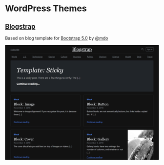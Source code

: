 # WordPress Themes

## [Blogstrap](https://github.com/jet76/blogstrap)

Based on blog template for [Bootstrap 5.0](https://getbootstrap.com/docs/5.0/examples/blog/) by [@mdo](https://twitter.com/mdo)

![Blogstrap](/blogstrap/screenshot.png)
